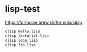 # lisp-test

https://formulae.brew.sh/formula/clisp

```bash
clisp hello.lisp
clisp factorial.lisp
clisp loop.lisp
clisp fib.lisp
```
